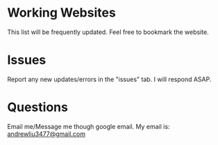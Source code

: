# Working Websites
This list will be frequently updated. Feel free to bookmark the website.
# Issues
Report any new updates/errors in the "issues" tab. I will respond ASAP. 
# Questions
Email me/Message me though google email. My email is: andrewliu3477@gmail.com
